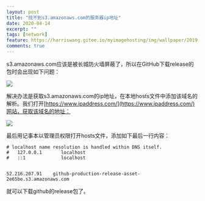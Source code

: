 ```yaml
---
layout: post
title: "找不到s3.amazonaws.com的服务器ip地址"
date: 2020-04-14
excerpt: ""
tags: [network]
feature: https://harriswang.gitee.io/myimagehosting/img/wallpaper/2019-10-23.jpeg
comments: true
---
```


s3.amazonaws.com应该是被长城防火墙屏蔽了，所以在GitHub下载release的包时会出现如下问题：

![](https://harriswang.gitee.io/myimagehosting/img/post/network/download_redis_2.PNG)

解决办法是获取s3.amazonaws.com的ip地址，在本地hosts文件中添加该域名的解析。我们打开[https://www.ipaddress.com/](https://www.ipaddress.com/)网站，获取该域名的地址：

![](https://harriswang.gitee.io/myimagehosting/img/post/network/download_redis_3.PNG)

最后用记事本以管理员权限打开hosts文件，添加如下最后一行内容：

```
# localhost name resolution is handled within DNS itself.
#	127.0.0.1       localhost
#	::1             localhost


52.216.207.91    github-production-release-asset-2e65be.s3.amazonaws.com
```

就可以下载github的release包了。